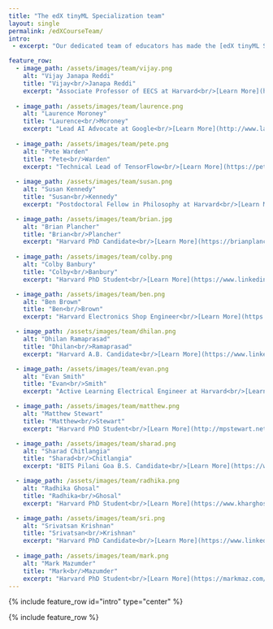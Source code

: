 ```yaml
---
title: "The edX tinyML Specialization team"
layout: single
permalink: /edXCourseTeam/
intro: 
 - excerpt: "Our dedicated team of educators has made the [edX tinyML Specialization](https://www.edx.org/professional-certificate/harvardx-tiny-machine-learning) possible!"

feature_row:
  - image_path: /assets/images/team/vijay.png
    alt: "Vijay Janapa Reddi"
    title: "Vijay<br/>Janapa Reddi"
    excerpt: "Associate Professor of EECS at Harvard<br/>[Learn More](https://scholar.harvard.edu/vijay-janapa-reddi)"
    
  - image_path: /assets/images/team/laurence.png
    alt: "Laurence Moroney"
    title: "Laurence<br/>Moroney"
    excerpt: "Lead AI Advocate at Google<br/>[Learn More](http://www.laurencemoroney.com/)"
  
  - image_path: /assets/images/team/pete.png
    alt: "Pete Warden"
    title: "Pete<br/>Warden"
    excerpt: "Technical Lead of TensorFlow<br/>[Learn More](https://petewarden.com/)"
    
  - image_path: /assets/images/team/susan.png
    alt: "Susan Kennedy"
    title: "Susan<br/>Kennedy"
    excerpt: "Postdoctoral Fellow in Philosophy at Harvard<br/>[Learn More](https://www.susan-kennedy.com/)"

  - image_path: /assets/images/team/brian.jpg
    alt: "Brian Plancher"
    title: "Brian<br/>Plancher"
    excerpt: "Harvard PhD Candidate<br/>[Learn More](https://brianplancher.com/)"
  
  - image_path: /assets/images/team/colby.png
    alt: "Colby Banbury"
    title: "Colby<br/>Banbury"
    excerpt: "Harvard PhD Student<br/>[Learn More](https://www.linkedin.com/in/colby-banbury-267956135)"

  - image_path: /assets/images/team/ben.png
    alt: "Ben Brown"
    title: "Ben<br/>Brown"
    excerpt: "Harvard Electronics Shop Engineer<br/>[Learn More](https://www.linkedin.com/in/benyeager/)" 

  - image_path: /assets/images/team/dhilan.png
    alt: "Dhilan Ramaprasad"
    title: "Dhilan<br/>Ramaprasad"
    excerpt: "Harvard A.B. Candidate<br/>[Learn More](https://www.linkedin.com/in/dhilanr/)"

  - image_path: /assets/images/team/evan.png
    alt: "Evan Smith"
    title: "Evan<br/>Smith"
    excerpt: "Active Learning Electrical Engineer at Harvard<br/>[Learn More](https://www.linkedin.com/in/jamesevansmith/)"    

  - image_path: /assets/images/team/matthew.png
    alt: "Matthew Stewart"
    title: "Matthew<br/>Stewart"
    excerpt: "Harvard PhD Student<br/>[Learn More](http://mpstewart.net/)"

  - image_path: /assets/images/team/sharad.png
    alt: "Sharad Chitlangia"
    title: "Sharad<br/>Chitlangia"
    excerpt: "BITS Pilani Goa B.S. Candidate<br/>[Learn More](https://www.sharadchitlang.ai/)" 

  - image_path: /assets/images/team/radhika.png
    alt: "Radhika Ghosal"
    title: "Radhika<br/>Ghosal"
    excerpt: "Harvard PhD Student<br/>[Learn More](https://www.kharghoshal.xyz/)" 

  - image_path: /assets/images/team/sri.png
    alt: "Srivatsan Krishnan"
    title: "Srivatsan<br/>Krishnan"
    excerpt: "Harvard PhD Candidate<br/>[Learn More](https://www.linkedin.com/in/srivatsan-krishnan-2a683849)"
  
  - image_path: /assets/images/team/mark.png
    alt: "Mark Mazumder"
    title: "Mark<br/>Mazumder"
    excerpt: "Harvard PhD Student<br/>[Learn More](https://markmaz.com/)" 
---
```


{% include feature_row id="intro" type="center" %}

{% include feature_row %}